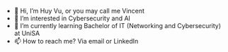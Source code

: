 - 👋 Hi, I’m Huy Vu, or you may call me Vincent
- 👀 I’m interested in Cybersecurity and AI
- 🌱 I’m currently learning Bachelor of IT (Networking and Cybersecurity) at UniSA
- 📫 How to reach me? Via email or LinkedIn
<!--- - 💞️ I’m looking to collaborate on ...--->



<!---
vincenthua2806/vincenthua2806 is a ✨ special ✨ repository because its `README.md` (this file) appears on your GitHub profile.
You can click the Preview link to take a look at your changes.
--->
